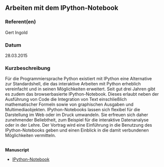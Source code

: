 
 
## Arbeiten mit dem IPython-Notebook


### Referent(en)
 Gert Ingold

### Datum
 28.03.2015

### Kurzbeschreibung
Für die Programmiersprache Python existiert mit IPython eine Alternative zur Standardshell, die das interaktive Arbeiten mit Python erheblich vereinfacht und in seinen Möglichkeiten erweitert. Seit gut drei Jahren gibt es zudem das browserbasierte IPython-Notebook. Dieses erlaubt neben der Ausführung von Code die Integration von Text einschließlich mathematischer Formeln sowie von graphischen Ausgaben und Multimediaobjekten. IPython-Notebooks lassen sich flexibel für die Darstellung im Web oder im Druck umwandeln. Sie erfreuen sich daher zunehmender Beliebtheit, zum Beispiel für die interaktive Datenanalyse oder in der Lehre. Der Vortrag wird eine Einführung in die Benutzung des IPython-Notebooks geben und einen Einblick in die damit verbundenen Möglichkeiten vermitteln.

<br>
<b>Manuscript</b>

* <a href="https://nbviewer.ipython.org/github/gertingold/lit2015/blob/master/lit2015.ipynb
">IPython-Notebook</a>

  
  

